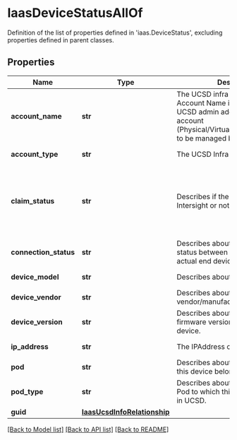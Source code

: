 # IaasDeviceStatusAllOf

Definition of the list of properties defined in 'iaas.DeviceStatus', excluding properties defined in parent classes.
## Properties
Name | Type | Description | Notes
------------ | ------------- | ------------- | -------------
**account_name** | **str** | The UCSD infra account name. Account Name is created when UCSD admin adds any new infra account (Physical/Virtual/Compute/Network) to be managed by UCSD. | [optional] [readonly] 
**account_type** | **str** | The UCSD Infra Account type. | [optional] [readonly] 
**claim_status** | **str** | Describes if the device is claimed in Intersight or not. | [optional] [readonly]  if omitted the server will use the default value of "Unknown"
**connection_status** | **str** | Describes about the connection status between the UCSD and the actual end device. | [optional] [readonly] 
**device_model** | **str** | Describes about the device model. | [optional] [readonly] 
**device_vendor** | **str** | Describes about the device vendor/manufacturer of the device. | [optional] [readonly] 
**device_version** | **str** | Describes about the current firmware version running on the device. | [optional] [readonly] 
**ip_address** | **str** | The IPAddress of the device. | [optional] [readonly] 
**pod** | **str** | Describes about the pod to which this device belongs to in UCSD. | [optional] [readonly] 
**pod_type** | **str** | Describes about the podType of Pod to which this device belongs to in UCSD. | [optional] [readonly] 
**guid** | [**IaasUcsdInfoRelationship**](IaasUcsdInfoRelationship.md) |  | [optional] 

[[Back to Model list]](../README.md#documentation-for-models) [[Back to API list]](../README.md#documentation-for-api-endpoints) [[Back to README]](../README.md)


